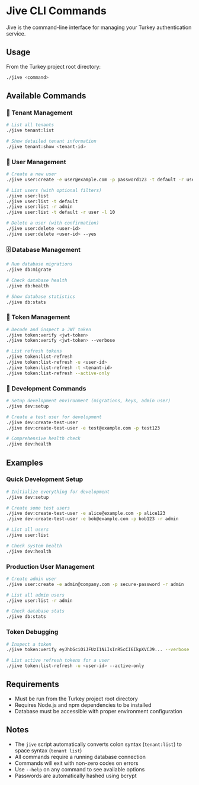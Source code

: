 # Jive CLI Commands

Jive is the command-line interface for managing your Turkey authentication service.

## Usage

From the Turkey project root directory:

```bash
./jive <command>
```

## Available Commands

### 🏢 Tenant Management
```bash
# List all tenants
./jive tenant:list

# Show detailed tenant information
./jive tenant:show <tenant-id>
```

### 👥 User Management
```bash
# Create a new user
./jive user:create -e user@example.com -p password123 -t default -r user

# List users (with optional filters)
./jive user:list
./jive user:list -t default
./jive user:list -r admin
./jive user:list -t default -r user -l 10

# Delete a user (with confirmation)
./jive user:delete <user-id>
./jive user:delete <user-id> --yes
```

### 🗄️ Database Management
```bash
# Run database migrations
./jive db:migrate

# Check database health
./jive db:health

# Show database statistics
./jive db:stats
```

### 🔑 Token Management
```bash
# Decode and inspect a JWT token
./jive token:verify <jwt-token>
./jive token:verify <jwt-token> --verbose

# List refresh tokens
./jive token:list-refresh
./jive token:list-refresh -u <user-id>
./jive token:list-refresh -t <tenant-id>
./jive token:list-refresh --active-only
```

### 🚀 Development Commands
```bash
# Setup development environment (migrations, keys, admin user)
./jive dev:setup

# Create a test user for development
./jive dev:create-test-user
./jive dev:create-test-user -e test@example.com -p test123

# Comprehensive health check
./jive dev:health
```

## Examples

### Quick Development Setup
```bash
# Initialize everything for development
./jive dev:setup

# Create some test users
./jive dev:create-test-user -e alice@example.com -p alice123
./jive dev:create-test-user -e bob@example.com -p bob123 -r admin

# List all users
./jive user:list

# Check system health
./jive dev:health
```

### Production User Management
```bash
# Create admin user
./jive user:create -e admin@company.com -p secure-password -r admin

# List all admin users
./jive user:list -r admin

# Check database stats
./jive db:stats
```

### Token Debugging
```bash
# Inspect a token
./jive token:verify eyJhbGciOiJFUzI1NiIsInR5cCI6IkpXVCJ9... --verbose

# List active refresh tokens for a user
./jive token:list-refresh -u <user-id> --active-only
```

## Requirements

- Must be run from the Turkey project root directory
- Requires Node.js and npm dependencies to be installed
- Database must be accessible with proper environment configuration

## Notes

- The `jive` script automatically converts colon syntax (`tenant:list`) to space syntax (`tenant list`)
- All commands require a running database connection
- Commands will exit with non-zero codes on errors
- Use `--help` on any command to see available options
- Passwords are automatically hashed using bcrypt